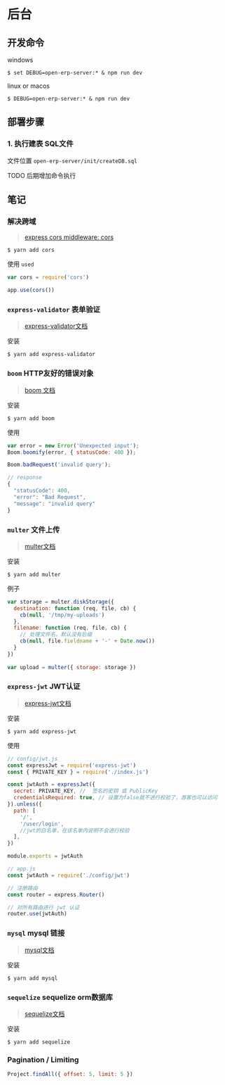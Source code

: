 # 后台

## 开发命令

windows
``` shell
$ set DEBUG=open-erp-server:* & npm run dev
```

linux or macos
``` shell
$ DEBUG=open-erp-server:* & npm run dev
```

## 部署步骤

### 1. 执行建表 SQL文件

文件位置 `open-erp-server/init/createDB.sql`

TODO 后期增加命令执行

## 笔记

### 解决跨域
> [express cors middleware: cors](https://expressjs.com/en/resources/middleware/cors.html)

``` shell
$ yarn add cors
```
使用 `used`
``` javascript
var cors = require('cors')

app.use(cors())
```

### `express-validator` 表单验证
> [express-validator文档](https://express-validator.github.io/docs/)

安装

``` shell
$ yarn add express-validator
```

### `boom` HTTP友好的错误对象
> [boom 文档](https://www.npmjs.com/package/boom)

安装

``` shell
$ yarn add boom
```

使用
``` javascript
var error = new Error('Unexpected input');
Boom.boomify(error, { statusCode: 400 });

Boom.badRequest('invalid query');

// response
{
  "statusCode": 400,
  "error": "Bad Request",
  "message": "invalid query"
}
```

### `multer` 文件上传
> [multer文档](https://www.npmjs.com/package/multer)

安装

``` shell
$ yarn add multer
```

例子
``` javascript
var storage = multer.diskStorage({
  destination: function (req, file, cb) {
    cb(null, '/tmp/my-uploads')
  },
  filename: function (req, file, cb) {
    // 处理文件名，默认没有后缀
    cb(null, file.fieldname + '-' + Date.now())
  }
})
 
var upload = multer({ storage: storage })
```

### `express-jwt` JWT认证
> [express-jwt文档](https://www.npmjs.com/package/express-jwt)

安装
``` shell
$ yarn add express-jwt
```

使用
``` javascript
// config/jwt.js
const expressJwt = require('express-jwt')
const { PRIVATE_KEY } = require('./index.js')

const jwtAuth = expressJwt({
  secret: PRIVATE_KEY, //  签名的密钥 或 PublicKey
  credentialsRequired: true, // 设置为false就不进行校验了，游客也可以访问
}).unless({
  path: [
    '/',
    '/user/login',
    //jwt的白名单，在该名单内说明不会进行校验
  ],
})

module.exports = jwtAuth
```

``` javascript 
// app.js
const jwtAuth = require('./config/jwt')

// 注册路由
const router = express.Router()

// 对所有路由进行 jwt 认证
router.use(jwtAuth)
```

### `mysql` mysql 链接
> [mysql文档](https://www.npmjs.com/package/mysql)

安装
``` shell
$ yarn add mysql
```

### `sequelize` sequelize orm数据库
> [sequelize文档](https://www.npmjs.com/package/mysql)

安装
``` shell
$ yarn add sequelize
```

### Pagination / Limiting

``` javascript
Project.findAll({ offset: 5, limit: 5 })
```